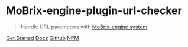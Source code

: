 # MoBrix-engine-plugin-url-checker

> Handle URL parameters with [MoBrix-engine system](https://github.com/CianciarusoCataldo/MoBrix-engine)

[Get Started](#getting-started)
[Docs](#main)
[Github](https://github.com/cianciarusocataldo/mobrix-engine-plugin-url-checker)
[NPM](https://www.npmjs.com/package/mobrix-engine-plugin-url-checker)

